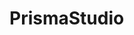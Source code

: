 <!-- generated by markdown-notes-tree -->

# PrismaStudio

<!-- optional markdown-notes-tree directory description starts here -->

<!-- optional markdown-notes-tree directory description ends here -->


